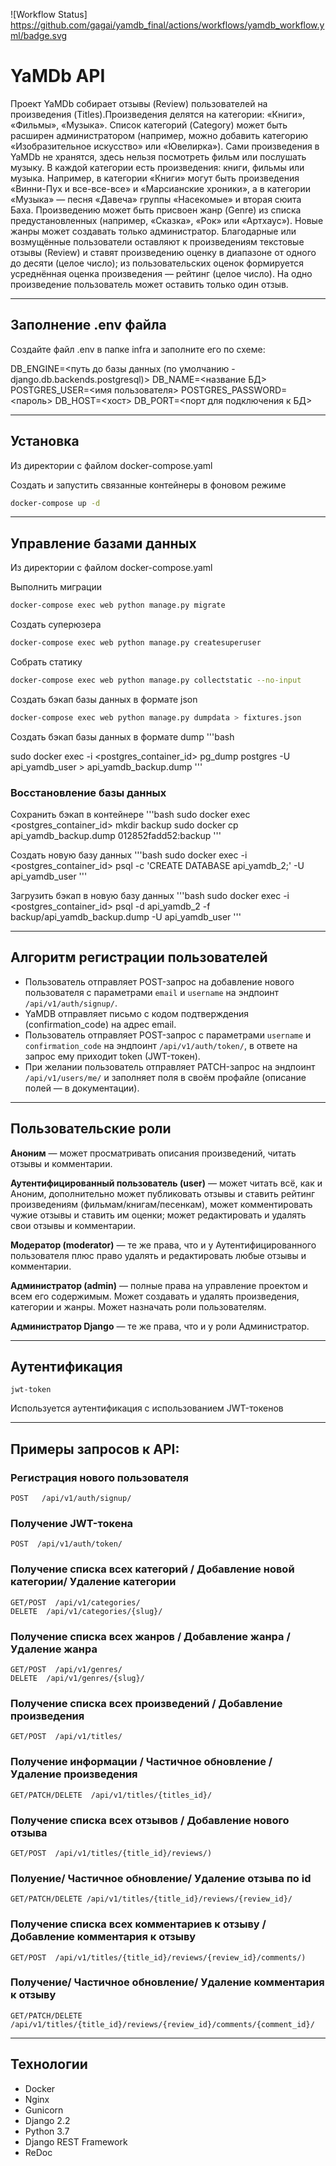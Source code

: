 ![Workflow Status] https://github.com/gagai/yamdb_final/actions/workflows/yamdb_workflow.yml/badge.svg

# YaMDb API

Проект YaMDb собирает отзывы (Review) пользователей на произведения (Titles).Произведения делятся на категории: «Книги», «Фильмы», «Музыка». Список категорий (Category) может быть расширен администратором (например, можно добавить категорию «Изобразительное искусство» или «Ювелирка»).
Сами произведения в YaMDb не хранятся, здесь нельзя посмотреть фильм или послушать музыку.
В каждой категории есть произведения: книги, фильмы или музыка. Например, в категории «Книги» могут быть произведения «Винни-Пух и все-все-все» и «Марсианские хроники», а в категории «Музыка» — песня «Давеча» группы «Насекомые» и вторая сюита Баха.
Произведению может быть присвоен жанр (Genre) из списка предустановленных (например, «Сказка», «Рок» или «Артхаус»). Новые жанры может создавать только администратор.
Благодарные или возмущённые пользователи оставляют к произведениям текстовые отзывы (Review) и ставят произведению оценку в диапазоне от одного до десяти (целое число); из пользовательских оценок формируется усреднённая оценка произведения — рейтинг (целое число). На одно произведение пользователь может оставить только один отзыв.

---
## Заполнение .env файла

Создайте файл .env в папке infra и заполните его по схеме:

DB_ENGINE=<путь до базы данных (по умолчанию - django.db.backends.postgresql)>
DB_NAME=<название БД>
POSTGRES_USER=<имя пользователя>
POSTGRES_PASSWORD=<пароль>
DB_HOST=<хост>
DB_PORT=<порт для подключения к БД>

---
## Установка

Из директории с файлом docker-compose.yaml

Создать и запустить связанные контейнеры в фоновом режиме
```bash
docker-compose up -d 
```

---
## Управление базами данных

Из директории с файлом docker-compose.yaml

Выполнить миграции
```bash
docker-compose exec web python manage.py migrate
```

Создать суперюзера
```bash
docker-compose exec web python manage.py createsuperuser
```

Собрать статику
```bash
docker-compose exec web python manage.py collectstatic --no-input
```

Создать бэкап базы данных в формате json
```bash
docker-compose exec web python manage.py dumpdata > fixtures.json
```

Создать бэкап базы данных в формате dump
'''bash

sudo docker exec -i <postgres_container_id> pg_dump postgres -U api_yamdb_user > api_yamdb_backup.dump
'''


### Восстановление базы данных

Сохранить бэкап в контейнере
'''bash
sudo docker exec <postgres_container_id> mkdir backup
sudo docker cp api_yamdb_backup.dump 012852fadd52:backup
'''

Создать новую базу данных
'''bash
sudo docker exec -i <postgres_container_id> psql -c 'CREATE DATABASE api_yamdb_2;' -U api_yamdb_user
'''

Загрузить бэкап в новую базу данных
'''bash
sudo docker exec -i <postgres_container_id> psql -d api_yamdb_2 -f backup/api_yamdb_backup.dump -U api_yamdb_user
'''

---
## Алгоритм регистрации пользователей
- Пользователь отправляет POST-запрос на добавление нового пользователя с параметрами `email` и `username` на эндпоинт `/api/v1/auth/signup/`.
- YaMDB отправляет письмо с кодом подтверждения (confirmation_code) на адрес email.
- Пользователь отправляет POST-запрос с параметрами `username` и `confirmation_code` на эндпоинт `/api/v1/auth/token/`, в ответе на запрос ему приходит token (JWT-токен).
- При желании пользователь отправляет PATCH-запрос на эндпоинт `/api/v1/users/me/` и заполняет поля в своём профайле (описание полей — в документации).
---

## Пользовательские роли

**Аноним** — может просматривать описания произведений, читать отзывы и комментарии.

**Аутентифицированный пользователь (user)** — может читать всё, как и Аноним, дополнительно может публиковать отзывы и ставить рейтинг произведениям (фильмам/книгам/песенкам), может комментировать чужие отзывы и ставить им оценки; может редактировать и удалять свои отзывы и комментарии.

**Модератор (moderator)** — те же права, что и у Аутентифицированного пользователя плюс право удалять и редактировать любые отзывы и комментарии.

**Администратор (admin)** — полные права на управление проектом и всем его содержимым. Может создавать и удалять произведения, категории и жанры. Может назначать роли пользователям.

**Администратор Django** — те же права, что и у роли Администратор.

---

## Аутентификация
`jwt-token`

Используется аутентификация с использованием JWT-токенов

---

## Примеры запросов к API:

### Регистрация нового пользователя
```
POST   /api/v1/auth/signup/
```

### Получение JWT-токена
```
POST  /api/v1/auth/token/
```

### Получение списка всех категорий / Добавление новой категории/ Удаление категории
```
GET/POST  /api/v1/categories/
DELETE  /api/v1/categories/{slug}/
```

### Получение списка всех жанров / Добавление жанра / Удаление жанра
```
GET/POST  /api/v1/genres/
DELETE  /api/v1/genres/{slug}/
```

### Получение списка всех произведений / Добавление произведения 
```
GET/POST  /api/v1/titles/
```

### Получение информации / Частичное обновление / Удаление произведения
```
GET/PATCH/DELETE  /api/v1/titles/{titles_id}/
```

### Получение списка всех отзывов / Добавление нового отзыва
```
GET/POST  /api/v1/titles/{title_id}/reviews/)
```

### Полуение/ Частичное обновление/ Удаление отзыва по id
```
GET/PATCH/DELETE /api/v1/titles/{title_id}/reviews/{review_id}/
```

### Получение списка всех комментариев к отзыву / Добавление комментария к отзыву
```
GET/POST  /api/v1/titles/{title_id}/reviews/{review_id}/comments/)
```

### Получение/ Частичное обновление/ Удаление комментария к отзыву
```
GET/PATCH/DELETE  /api/v1/titles/{title_id}/reviews/{review_id}/comments/{comment_id}/
```

---
## Технологии
- Docker
- Nginx
- Gunicorn
- Django 2.2
- Python 3.7
- Django REST Framework
- ReDoc
